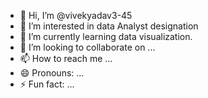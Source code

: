 - 👋 Hi, I’m @vivekyadav3-45
- 👀 I’m interested in data Analyst designation 
- 🌱 I’m currently learning data visualization.
- 💞️ I’m looking to collaborate on ...
- 📫 How to reach me ...
- 😄 Pronouns: ...
- ⚡ Fun fact: ...

<!---
vivekyadav3-45/vivekyadav3-45 is a ✨ special ✨ repository because its `README.md` (this file) appears on your GitHub profile.
You can click the Preview link to take a look at your changes.
--->
